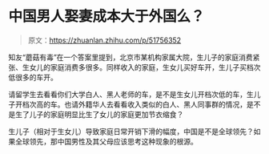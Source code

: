 # 中国男人娶妻成本大于外国么？

> 原文：<https://zhuanlan.zhihu.com/p/51756352>

知友“蘑菇有毒”在一个答案里提到，北京市某机构家属大院，生儿子的家庭消费紧张、生女儿的家庭消费多很多。同样收入的家庭，生女儿买好车开，生儿子买档次低很多的车开。

请留学生去看看你们大学白人、黑人老师的车，是不是生女儿开档次低的车，生儿子开档次高的车。也请外籍华人去看看收入类似的白人、黑人同事群的情况，是不是生了儿子的家庭明显比生了女儿的家庭更加节衣缩食？

生儿子（相对于生女儿）导致家庭日常开销下滑的幅度，中国是不是全球领先？如果全球领先，那中国男性及其父母应该思考这种现象的根源。